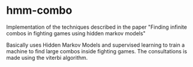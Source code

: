 # hmm-combo 
Implementation of the techniques described in the paper "Finding infinite combos in fighting games using hidden markov models"

Basically uses Hidden Markov Models and supervised learning to train a machine to find large combos inside fighting games. The consultations is made using the viterbi algorithm.